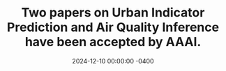 ---
title: "Two papers on Urban Indicator Prediction and Air Quality Inference have been accepted by AAAI."
date: 2024-12-10 00:00:00 -0400
---